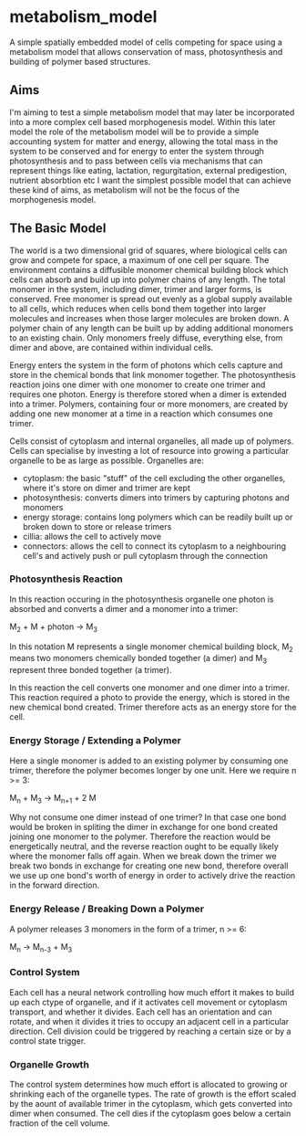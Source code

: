 # metabolism_model
A simple spatially embedded model of cells competing for space using a metabolism model that allows conservation of mass, photosynthesis and building of polymer based structures.

## Aims
I'm aiming to test a simple metabolism model that may later be incorporated into a more complex cell based morphogenesis model. Within this later model the role of the metabolism model will be to provide a simple accounting system for matter and energy, allowing the total mass in the system to be conserved and for energy to enter the system through photosynthesis and to pass between cells via mechanisms that can represent things like eating, lactation, regurgitation, external predigestion, nutrient absorbtion etc I want the simplest possible model that can achieve these kind of aims, as metabolism will not be the focus of the morphogenesis model.

## The Basic Model
The world is a two dimensional grid of squares, where biological cells can grow and compete for space, a maximum of one cell per square. The environment contains a diffusible monomer chemical building block which cells can absorb and build up into polymer chains of any length. The total monomer in the system, including dimer, trimer and larger forms, is conserved. Free monomer is spread out evenly as a global supply available to all cells, which reduces when cells bond them together into larger molecules and increases when those larger molecules are broken down. A polymer chain of any length can be built up by adding additional monomers to an existing chain. Only monomers freely diffuse, everything else, from dimer and above, are contained within individual cells.

Energy enters the system in the form of photons which cells capture and store in the chemical bonds that link monomer together. The photosynthesis reaction joins one dimer with one monomer to create one trimer and requires one photon. Energy is therefore stored when a dimer is extended into a trimer. Polymers, containing four or more monomers, are created by adding one new monomer at a time in a reaction which consumes one trimer.

Cells consist of cytoplasm and internal organelles, all made up of polymers. Cells can specialise by investing a lot of resource into growing a particular organelle to be as large as possible. Organelles are:

- cytoplasm: the basic "stuff" of the cell excluding the other organelles, where it's store on dimer and trimer are kept
- photosynthesis: converts dimers into trimers by capturing photons and monomers 
- energy storage: contains long polymers which can be readily built up or broken down to store or release trimers
- cillia: allows the cell to actively move
- connectors: allows the cell to connect its cytoplasm to a neighbouring cell's and actively push or pull cytoplasm through the connection

### Photosynthesis Reaction
In this reaction occuring in the photosynthesis organelle one photon is absorbed and converts a dimer and a monomer into a trimer:

 M<sub>2</sub> + M + photon &rarr; M<sub>3</sub>

In this notation M represents a single monomer chemical building block, M<sub>2</sub> means two monomers chemically bonded together (a dimer) and M<sub>3</sub> represent three bonded together (a trimer).

In this reaction the cell converts one monomer and one dimer into a trimer. This reaction required a photo to provide the energy, which is stored in the new chemical bond created. Trimer therefore acts as an energy store for the cell.

### Energy Storage / Extending a Polymer
Here a single monomer is added to an existing polymer by consuming one trimer, therefore the polymer becomes longer by one unit. Here we require n >= 3:

  M<sub>n</sub> + M<sub>3</sub> &rarr; M<sub>n+1</sub> + 2 M

Why not consume one dimer instead of one trimer? In that case one bond would be broken in spliting the dimer in exchange for one bond created joining one monomer to the polymer. Therefore the reaction would be energetically neutral, and the reverse reaction ought to be equally likely where the monomer falls off again. When we break down the trimer we break two bonds in exchange for creating one new bond, therefore overall we use up one bond's worth of energy in order to actively drive the reaction in the forward direction.

### Energy Release / Breaking Down a Polymer
A polymer releases 3 monomers in the form of a trimer, n >= 6:

  M<sub>n</sub> &rarr; M<sub>n-3</sub> + M<sub>3</sub>

### Control System
Each cell has a neural network controlling how much effort it makes to build up each ctype of organelle, and if it activates cell movement or cytoplasm transport, and whether it divides. Each cell has an orientation and can rotate, and when it divides it tries to occupy an adjacent cell in a particular direction. Cell division could be triggered by reaching a certain size or by a control state trigger.

### Organelle Growth
The control system determines how much effort is allocated to growing or shrinking each of the organelle types. The rate of growth is the effort scaled by the aount of available trimer in the cytoplasm, which gets converted into dimer when consumed. The cell dies if the cytoplasm goes below a certain fraction of the cell volume.